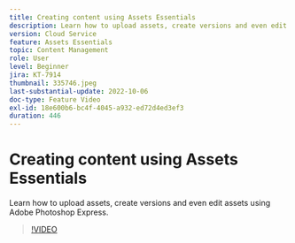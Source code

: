 ```yaml
---
title: Creating content using Assets Essentials
description: Learn how to upload assets, create versions and even edit assets using Adobe Photoshop Express.
version: Cloud Service
feature: Assets Essentials
topic: Content Management
role: User
level: Beginner
jira: KT-7914
thumbnail: 335746.jpeg
last-substantial-update: 2022-10-06
doc-type: Feature Video
exl-id: 18e600b6-bc4f-4045-a932-ed72d4ed3ef3
duration: 446
---
```

# Creating content using Assets Essentials

Learn how to upload assets, create versions and even edit assets using Adobe Photoshop Express.

>[!VIDEO](https://video.tv.adobe.com/v/335746?quality=12&learn=on)

